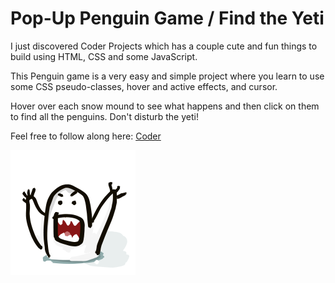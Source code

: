 <h1>Pop-Up Penguin Game / Find the Yeti</h1>

<p>I just discovered Coder Projects which has a couple cute and fun things to build using HTML, CSS and some JavaScript.</p>

<p>This Penguin game is a very easy and simple project where you learn to use some CSS pseudo-classes, hover and active effects, and cursor.</p>

<p>Hover over each snow mound to see what happens and then click on them to find all the penguins.  Don't disturb the yeti!</p>

<p>Feel free to follow along here: <a href="https://googlecreativelab.github.io/coder-projects/projects/pop_up_penguins/">Coder</a></p>

<p><a href="http://amytangcodes.com/penguins"><img src="penguin_pngs/yeti.png" height="200" width="200" alt=""></a></p>
